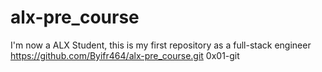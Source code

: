 # alx-pre_course
I'm now a ALX Student, this is my first repository as a full-stack engineer
https://github.com/Byifr464/alx-pre_course.git
0x01-git
